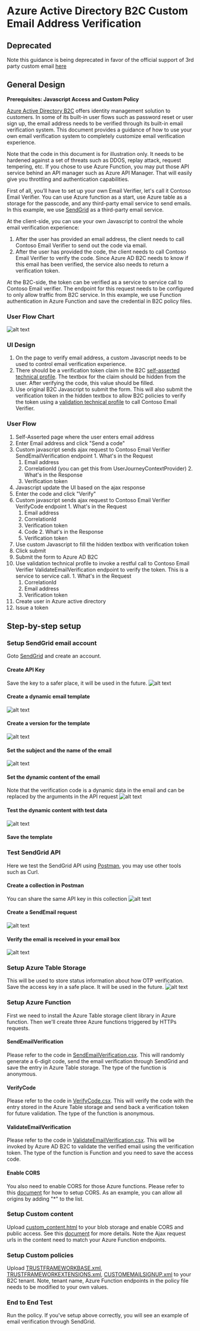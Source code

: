 # Azure Active Directory B2C Custom Email Address Verification
## Deprecated
Note this guidance is being deprecated in favor of the official support of 3rd party custom email [here](https://docs.microsoft.com/en-us/azure/active-directory-b2c/custom-email)

## General Design
**Prerequisites: Javascript Access and Custom Policy**

[Azure Active Directory B2C](https://azure.microsoft.com/en-us/services/active-directory-b2c/) offers identity management solution to customers. In some of its built-in user flows such as password reset or user sign up, the email address needs to be verified through its built-in email verification system. This document provides a guidance of how to use your own email verification system to completely customize email verification experience.

Note that the code in this document is for illustration only. It needs to be hardened against a set of threats such as DDOS, replay attack, request tempering, etc. If you chose to use Azure Function, you may put those API service behind an API manager such as Azure API Manager. That will easily give you throttling and authentication capabilities.

First of all, you’ll have to set up your own Email Verifier, let's call it Contoso Email Verifier. You can use Azure function as a start, use Azure table as a storage for the passcode, and any third-party email service to send emails. In this example, we use [SendGrid](https://sendgrid.com/) as a third-party email service.

At the client-side, you can use your own Javascript to control the whole email verification experience:
1. After the user has provided an email address, the client needs to call Contoso Email Verifier to send out the code via email.
2. After the user has provided the code, the client needs to call Contoso Email Verifier to verify the code. Since Azure AD B2C needs to know if this email has been verified, the service also needs to return a verification token.

At the B2C-side, the token can be verified as a service to service call to Contoso Email verifier. The endpoint for this request needs to be configured to only allow traffic from B2C service. In this example, we use Function authentication in Azure Function and save the credential in B2C policy files. 

### User Flow Chart
![alt text](/imgs/data_flow.png)

### UI Design
1.	On the page to verify email address, a custom Javascript needs to be used to control email verification experience.
2.	There should be a verification token claim in the B2C [self-asserted technical profile](https://docs.microsoft.com/en-us/azure/active-directory-b2c/self-asserted-technical-profile). The textbox for the claim should be hidden from the user. After verifying the code, this value should be filled.
3.	Use original B2C Javascript to submit the form. This will also submit the verification token in the hidden textbox to allow B2C policies to verify the token using a [validation technical profile](https://docs.microsoft.com/en-us/azure/active-directory-b2c/validation-technical-profile) to call Contoso Email Verifier.

### User Flow
1. Self-Asserted page where the user enters email address
  1. Enter Email address and click "Send a code"
  2. Custom javascript sends ajax request to Contoso Email Verifier SendEmailVerification endpoint
    1. What's in the Request
      1. Email address
      2. CorrelationId (you can get this from UserJourneyContextProvider)
    2. What's in the Response
      1. Verification token
  3. Javascript update the UI based on the ajax response
  4. Enter the code and click "Verify"
  5. Custom javascript sends ajax request to Contoso Email Verifier VerifyCode endpoint
    1. What's in the Request
      1. Email address
      2. CorrelationId
      3. Verification token
      4. Code
    2. What's in the Response
      1. Verification token
  6. Use custom Javascript to fill the hidden textbox with verification token
  7. Click submit
2. Submit the form to Azure AD B2C
  1. Use validation technical profile to invoke a restful call to Contoso Email Verifier ValidateEmailVerification endpoint to verify the token. This is a service to service call.
    1. What's in the Request
      1. CorrelationId
      2. Email address
      3. Verification token
  2. Create user in Azure active directory
3. Issue a token

## Step-by-step setup
### Setup SendGrid email account
Goto [SendGrid](https://www.sendgrid.com/) and create an account.
#### Create API Key
Save the key to a safer place, it will be used in the future.
![alt text](/imgs/sendgrid_create_api.png)
#### Create a dynamic email template
![alt text](/imgs/sendgrid_create_template.png)
#### Create a version for the template
![alt text](/imgs/sendgrid_create_template_version.png)
#### Set the subject and the name of the email
![alt text](/imgs/sendgrid_set_subject.png)
#### Set the dynamic content of the email
Note that the verification code is a dynamic data in the email and can be replaced by the arguments in the API request
![alt text](/imgs/sendgrid_set_content.png)
#### Test the dynamic content with test data
![alt text](/imgs/sendgrid_test.png)
#### Save the template
### Test SendGrid API
Here we test the SendGrid API using [Postman](https://www.getpostman.com/), you may use other tools such as Curl.
#### Create a collection in Postman
You can share the same API key in this collection
![alt text](/imgs/postman_create_collection.png)
#### Create a SendEmail request
![alt text](/imgs/postman_create_request.png)
#### Verify the email is received in your email box
![alt text](/imgs/gmail_verify.png)
### Setup Azure Table Storage
This will be used to store status information about how OTP verification. Save the access key in a safe place. It will be used in the future.
![alt text](/imgs/Create_azure_storage_table.png)
### Setup Azure Function
First we need to install the Azure Table storage client library in Azure function. Then we'll create three Azure functions triggered by HTTPs requests.
#### SendEmailVerification
Please refer to the code in [SendEmailVerification.csx](SendEmailVerification.csx). This will randomly generate a 6-digit code, send the email verification through SendGrid and save the entry in Azure Table storage. The type of the function is anonymous.
#### VerifyCode
Please refer to the code in [VerifyCode.csx](VerifyCode.csx). This will verify the code with the entry stored in the Azure Table storage and send back a verification token for future validation. The type of the function is anonymous.
#### ValidateEmailVerification
Please refer to the code in [ValidateEmailVerification.csx](ValidateEmailVerification.csx). This will be invoked by Azure AD B2C to validate the verified email using the verification token. The type of the function is Function and you need to save the access code.
#### Enable CORS
You also need to enable CORS for those Azure functions. Please refer to this [document](https://docs.microsoft.com/en-us/azure/azure-functions/functions-how-to-use-azure-function-app-settings#cors) for how to setup CORS. As an example, you can allow all origins by adding "\*" to the list.
### Setup Custom content
Upload [custom_content.html](custom_content.html) to your blob storage and enable CORS and public access. See this [document](https://docs.microsoft.com/en-us/azure/active-directory-b2c/active-directory-b2c-reference-ui-customization) for more details. Note the Ajax request urls in the content need to match your Azure Function endpoints.
### Setup Custom policies
Upload [TRUSTFRAMEWORKBASE.xml](TRUSTFRAMEWORKBASE.xml), [TRUSTFRAMEWORKEXTENSIONS.xml](TRUSTFRAMEWORKEXTENSIONS.xml), [CUSTOMEMAILSIGNUP.xml](CUSTOMEMAILSIGNUP.xml) to your B2C tenant. Note, tenant name, Azure Function endpoints in the policy file needs to be modified to your own values.
### End to End Test
Run the policy. If you've setup above correctly, you will see an example of email verification through SendGrid.
